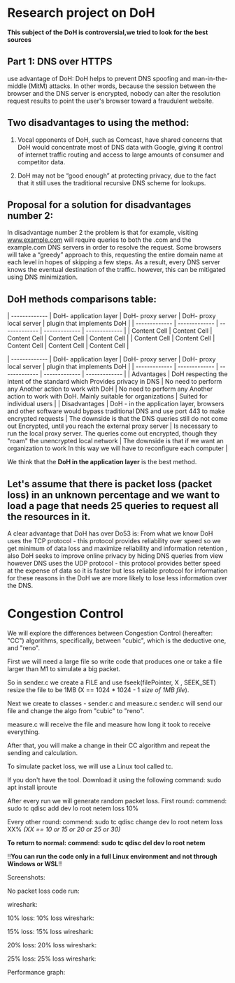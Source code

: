 # Research project on DoH

**This subject of the DoH is controversial,we tried to look for the best sources**


## Part 1: DNS over HTTPS 

use advantage of DoH:
DoH  helps to prevent DNS spoofing and man-in-the-middle (MitM) attacks. 
In other words, because the session between the browser and the DNS server is encrypted, nobody can alter the resolution request results to point the user's browser toward a fraudulent website.  

## Two disadvantages to using the method:

1. Vocal opponents of DoH, such as Comcast, have shared concerns that DoH would concentrate most of DNS data with Google, giving it control of internet traffic routing and access to large amounts of consumer and competitor data.

2. DoH may not be “good enough” at protecting privacy, due to the fact that it still uses the traditional recursive DNS scheme for lookups.


## Proposal for a solution for disadvantages number 2: 
In disadvantage number 2 the problem is that for example, visiting www.example.com will require queries to both the .com and the example.com DNS servers in order to resolve the request.
Some browsers will take a “greedy” approach to this, requesting the entire domain name at each level in hopes of skipping a few steps. As a result, every DNS server knows the eventual destination of the traffic.
however, this can be mitigated using DNS minimization.

## DoH methods comparisons table:





| ------------- | DoH- application layer | DoH-
proxy server | DoH-
proxy local server | plugin that implements DoH |
| ------------- | ------------- | ------------- | ------------- | ------------- |
| Content Cell  | Content Cell  | Content Cell  | Content Cell  | Content Cell  |
| Content Cell  | Content Cell  | Content Cell  | Content Cell  | Content Cell  |






| ------------- | DoH- application layer  | DoH-
proxy server
 | DoH-
proxy local server
 | plugin that implements DoH |
| ------------- | ------------- | ------------- | ------------- | ------------- |
| Advantages  | DoH respecting the intent of the standard which Provides privacy in DNS  | No need to perform any
Another action to work with DoH
 | No need to perform any
Another action to work with DoH.
Mainly suitable for organizations | Suited for individual users |
| Disadvantages | DoH - in the application layer, browsers and other software would bypass traditional DNS and use port 443 to make encrypted requests  | The downside is that the DNS queries still do not come out
Encrypted, until you reach the external proxy server
 | Is necessary to run the local proxy server.
The queries come out encrypted, though they "roam" the unencrypted local network
 | The downside is that if we want an organization to work
In this way we will have to reconfigure each computer
 |


 We think that the **DoH in the application layer** is the best method.


## Let's assume that there is packet loss (packet loss) in an unknown percentage and we want to load a page that needs 25 queries to request all the resources in it. 
A clear advantage that DoH has over Do53 is:
From what we know DoH uses the TCP protocol - this protocol provides reliability over speed so we get minimum of data loss and maximize reliability and information retention , also DoH seeks to improve online privacy by hiding DNS queries from view however DNS uses the UDP protocol - this protocol provides better speed at the expense of data so it is faster but less reliable protocol for information for these reasons in the DoH we are more likely to lose less information over the DNS.



# Congestion Control

 We will explore the differences between Congestion Control (hereafter: "CC") algorithms, specifically, between "cubic", which is the deductive one, and "reno".

 First we will need a large file so write code that produces one or take a file larger than M1 to simulate a big packet.

 So in sender.c we create a FILE and use fseek(filePointer, X , SEEK_SET) resize the file to be 1MB (X == 1024 * 1024 - 1 *size of 1MB file*).

 Next we create to classes - sender.c and measure.c
 sender.c will send our file and change the algo from "cubic" to "reno".

 measure.c will receive the file and measure how long it took to receive everything.
 
 After that, you will make a change in their CC algorithm and repeat the sending and calculation.
 
 To simulate packet loss, we will use a Linux tool called tc.

 If you don't have the tool. Download it using the following command: sudo apt install iproute 
 

 After every run we will generate random packet loss. 
 First round:
 commend: sudo tc qdisc add dev lo root netem loss 10%

 Every other round: 
 commend: sudo tc qdisc change dev lo root netem loss XX% *(XX == 10 or 15 or 20 or 25 or 30)*

 **To return to normal:**
 **commend: sudo tc qdisc del dev lo root netem**

 !!**You can run the code only in a full Linux environment and not through Windows or WSL**!!

 Screenshots:

 No packet loss code run:

 wireshark:

 10% loss:
 10% loss wireshark:
 
 15% loss:
 15% loss wireshark:

 20% loss:
 20% loss wireshark:

 25% loss:
 25% loss wireshark:

 Performance graph:







